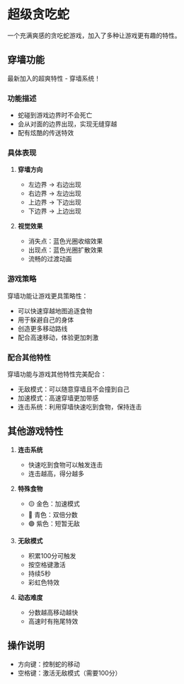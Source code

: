 # 超级贪吃蛇

一个充满爽感的贪吃蛇游戏，加入了多种让游戏更有趣的特性。

## 穿墙功能

最新加入的超爽特性 - 穿墙系统！

### 功能描述

- 蛇碰到游戏边界时不会死亡
- 会从对面的边界出现，实现无缝穿越
- 配有炫酷的传送特效

### 具体表现

1. **穿墙方向**
   - 左边界 → 右边出现
   - 右边界 → 左边出现
   - 上边界 → 下边出现
   - 下边界 → 上边出现

2. **视觉效果**
   - 消失点：蓝色光圈收缩效果
   - 出现点：蓝色光圈扩散效果
   - 流畅的过渡动画

### 游戏策略

穿墙功能让游戏更具策略性：
- 可以快速穿越地图追逐食物
- 用于躲避自己的身体
- 创造更多移动路线
- 配合高速移动，体验更加刺激

### 配合其他特性

穿墙功能与游戏其他特性完美配合：
- 无敌模式：可以随意穿墙且不会撞到自己
- 加速模式：高速穿墙更加带感
- 连击系统：利用穿墙快速吃到食物，保持连击

## 其他游戏特性

1. **连击系统**
   - 快速吃到食物可以触发连击
   - 连击越高，得分越多

2. **特殊食物**
   - 🟡 金色：加速模式
   - 🔵 青色：双倍分数
   - 🟣 紫色：短暂无敌

3. **无敌模式**
   - 积累100分可触发
   - 按空格键激活
   - 持续5秒
   - 彩虹色特效

4. **动态难度**
   - 分数越高移动越快
   - 高速时有拖尾特效

## 操作说明

- 方向键：控制蛇的移动
- 空格键：激活无敌模式（需要100分）
